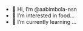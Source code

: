 - 👋 Hi, I’m @aabimbola-nsn
- 👀 I’m interested in food...
- 🌱 I’m currently learning ...


<!---
aabimbola-nsn/aabimbola-nsn is a ✨ special ✨ repository because its `README.md` (this file) appears on your GitHub profile.
You can click the Preview link to take a look at your changes.
--->
